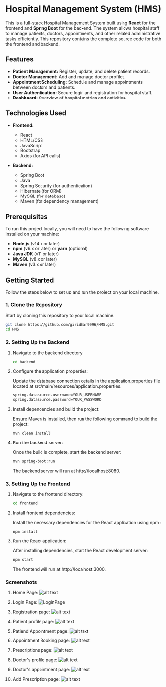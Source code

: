 # Hospital Management System (HMS)

This is a full-stack Hospital Management System built using **React** for the frontend and **Spring Boot** for the backend. The system allows hospital staff to manage patients, doctors, appointments, and other related administrative tasks efficiently. This repository contains the complete source code for both the frontend and backend.

## Features

- **Patient Management:** Register, update, and delete patient records.
- **Doctor Management:** Add and manage doctor profiles.
- **Appointment Scheduling:** Schedule and manage appointments between doctors and patients.
- **User Authentication:** Secure login and registration for hospital staff.
- **Dashboard:** Overview of hospital metrics and activities.

## Technologies Used

- **Frontend:**
  - React
  - HTML/CSS
  - JavaScript
  - Bootstrap
  - Axios (for API calls)
  
- **Backend:**
  - Spring Boot
  - Java
  - Spring Security (for authentication)
  - Hibernate (for ORM)
  - MySQL (for database)
  - Maven (for dependency management)

## Prerequisites

To run this project locally, you will need to have the following software installed on your machine:

- **Node.js** (v14.x or later)
- **npm** (v6.x or later) or **yarn** (optional)
- **Java JDK** (v11 or later)
- **MySQL** (v8.x or later)
- **Maven** (v3.x or later)

## Getting Started

Follow the steps below to set up and run the project on your local machine.

### 1. Clone the Repository

Start by cloning this repository to your local machine.

```bash
git clone https://github.com/giridhar9996/HMS.git
cd HMS
```

### 2. Setting Up the Backend

1. Navigate to the backend directory:

    ```bash
    cd backend
    ```

2. Configure the application properties:

    Update the database connection details in the application.properties file located at src/main/resources/application.properties.
    ```bash
    spring.datasource.username=YOUR_USERNAME
    spring.datasource.password=YOUR_PASSWORD
    ```

3. Install dependencies and build the project:

    Ensure Maven is installed, then run the following command to build the project:
    ```bash
    mvn clean install
    ```

4. Run the backend server:

    Once the build is complete, start the backend server:
    ```bash
    mvn spring-boot:run
    ```

    The backend server will run at http://localhost:8080.


### 3. Setting Up the Frontend

1. Navigate to the frontend directory:

    ```bash
    cd frontend
    ```

2. Install frontend dependencies:

    Install the necessary dependencies for the React application using npm :
    ```bash
    npm install
    ```

3. Run the React application:

    After installing dependencies, start the React development server:
    ```bash
    npm start
    ```

    The frontend will run at http://localhost:3000.


### Screenshots

1. Home Page:
![alt text](./images/image.png)

2. Login Page:
![LoginPage](./images/image-1.png)

3. Registration page:
![alt text](./images/image-2.png)

4. Patient profile page:
![alt text](./images/image-3.png)

5. Patiend Appointment page:
![alt text](./images/image-4.png)

6. Appointment Booking page:
![alt text](./images/image-5.png)

7. Prescriptions page:
![alt text](./images/image-6.png)

8. Doctor's profile page:
![alt text](./images/image-7.png)

9. Doctor's appointment page:
![alt text](./images/image-8.png)

10. Add Prescription page:
![alt text](./images/image-9.png)
